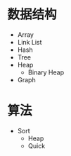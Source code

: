 # 数据结构
+ Array
+ Link List
+ Hash
+ Tree
+ Heap
    - Binary Heap
+ Graph


# 算法
+ Sort
    - Heap
    - Quick